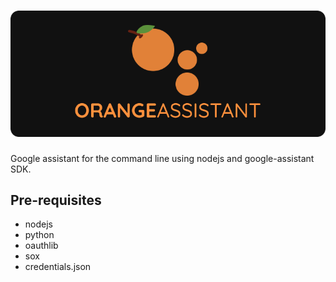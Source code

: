 # ![](orangeassistant.png)

Google assistant for the command line using nodejs and google-assistant SDK.

## Pre-requisites

- nodejs
- python 
- oauthlib
- sox
- credentials.json



